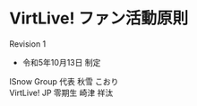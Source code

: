 # VirtLive! ファン活動原則
Revision 1

- 令和5年10月13日 制定

ISnow Group 代表 秋雪 こおり  
VirtLive! JP 零期生 崎津 祥汰

<!--stackedit_data:
eyJoaXN0b3J5IjpbMjkxMTMxMzE5XX0=
-->